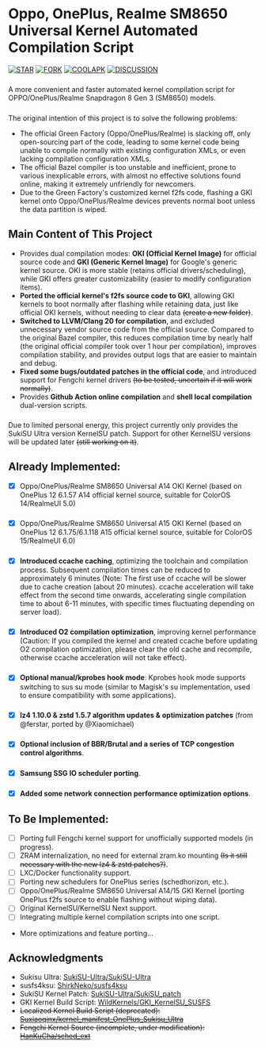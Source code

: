 # Oppo, OnePlus, Realme SM8650 Universal Kernel Automated Compilation Script
[![STAR](https://img.shields.io/github/stars/cctv18/oppo_oplus_realme_sm8650?style=flat&logo=github)](https://github.com/cctv18/oppo_oplus_realme_sm8650/stargazers)
[![FORK](https://img.shields.io/github/forks/cctv18/oppo_oplus_realme_sm8650?style=flat&logo=greasyfork&color=%2394E61A)](https://github.com/cctv18/oppo_oplus_realme_sm8650/forks)
[![COOLAPK](https://img.shields.io/badge/cctv18_2-cctv18_2?style=flat&logo=android&logoColor=FF4500&label=%E9%85%B7%E5%AE%89&color=FF4500)](http://www.coolapk.com/u/22650293)
[![DISCUSSION](https://img.shields.io/badge/%E8%AE%A8%E8%AE%BA%E5%8C%BA-discussions?logo=livechat&logoColor=FFBBFF&color=3399ff)](https://github.com/cctv18/oppo_oplus_realme_sm8650/discussions)
##### 
A more convenient and faster automated kernel compilation script for OPPO/OnePlus/Realme Snapdragon 8 Gen 3 (SM8650) models.
##### 
The original intention of this project is to solve the following problems:
- The official Green Factory (Oppo/OnePlus/Realme) is slacking off, only open-sourcing part of the code, leading to some kernel code being unable to compile normally with existing configuration XMLs, or even lacking compilation configuration XMLs.
- The official Bazel compiler is too unstable and inefficient, prone to various inexplicable errors, with almost no effective solutions found online, making it extremely unfriendly for newcomers.
- Due to the Green Factory's customized kernel f2fs code, flashing a GKI kernel onto Oppo/OnePlus/Realme devices prevents normal boot unless the data partition is wiped.

## Main Content of This Project
- Provides dual compilation modes: **OKI (Official Kernel Image)** for official source code and **GKI (Generic Kernel Image)** for Google's generic kernel source. OKI is more stable (retains official drivers/scheduling), while GKI offers greater customizability (easier to modify configuration items).
- **Ported the official kernel's f2fs source code to GKI**, allowing GKI kernels to boot normally after flashing while retaining data, just like official OKI kernels, without needing to clear data ~~(create a new folder)~~.
- **Switched to LLVM/Clang 20 for compilation**, and excluded unnecessary vendor source code from the official source. Compared to the original Bazel compiler, this reduces compilation time by nearly half (the original official compiler took over 1 hour per compilation), improves compilation stability, and provides output logs that are easier to maintain and debug.
- **Fixed some bugs/outdated patches in the official code**, and introduced support for Fengchi kernel drivers ~~(to be tested, uncertain if it will work normally)~~.
- Provides **Github Action online compilation** and **shell local compilation** dual-version scripts.
##### 
Due to limited personal energy, this project currently only provides the SukiSU Ultra version KernelSU patch. Support for other KernelSU versions will be updated later ~~(still working on it)~~.

## Already Implemented:
- [x] Oppo/OnePlus/Realme SM8650 Universal A14 OKI Kernel (based on OnePlus 12 6.1.57 A14 official kernel source, suitable for ColorOS 14/RealmeUI 5.0)
##### 
- [x] Oppo/OnePlus/Realme SM8650 Universal A15 OKI Kernel (based on OnePlus 12 6.1.75/6.1.118 A15 official kernel source, suitable for ColorOS 15/RealmeUI 6.0)
##### 
- [x] **Introduced ccache caching**, optimizing the toolchain and compilation process. Subsequent compilation times can be reduced to approximately 6 minutes (Note: The first use of ccache will be slower due to cache creation (about 20 minutes). ccache acceleration will take effect from the second time onwards, accelerating single compilation time to about 6-11 minutes, with specific times fluctuating depending on server load).
##### 
- [x] **Introduced O2 compilation optimization**, improving kernel performance (Caution: If you compiled the kernel and created ccache before updating O2 compilation optimization, please clear the old cache and recompile, otherwise ccache acceleration will not take effect).
##### 
- [x] **Optional manual/kprobes hook mode**: Kprobes hook mode supports switching to sus su mode (similar to Magisk's su implementation, used to ensure compatibility with some applications).
##### 
- [x] **lz4 1.10.0 & zstd 1.5.7 algorithm updates & optimization patches** (from @ferstar, ported by @Xiaomichael)
##### 
- [x] **Optional inclusion of BBR/Brutal and a series of TCP congestion control algorithms**.
##### 
- [x] **Samsung SSG IO scheduler porting**.
##### 
- [x] **Added some network connection performance optimization options**.

## To Be Implemented:
- [ ] Porting full Fengchi kernel support for unofficially supported models (in progress).
- [ ] ZRAM internalization, no need for external zram.ko mounting ~~(Is it still necessary with the new lz4 & zstd patches?)~~.
- [ ] LXC/Docker functionality support.
- [ ] Porting new schedulers for OnePlus series (schedhorizon, etc.).
- [ ] Oppo/OnePlus/Realme SM8650 Universal A14/15 GKI Kernel (porting OnePlus f2fs source to enable flashing without wiping data).
- [ ] Original KernelSU/KernelSU Next support.
- [ ] Integrating multiple kernel compilation scripts into one script.
- More optimizations and feature porting...
##### 
##### 
##### 
## Acknowledgments
- Sukisu Ultra: [SukiSU-Ultra/SukiSU-Ultra](https://github.com/SukiSU-Ultra/SukiSU-Ultra)
- susfs4ksu: [ShirkNeko/susfs4ksu](https://github.com/ShirkNeko/susfs4ksu)
- SukiSU Kernel Patch: [SukiSU-Ultra/SukiSU_patch](https://github.com/SukiSU-Ultra/SukiSU_patch)
- GKI Kernel Build Script: [WildKernels/GKI_KernelSU_SUSFS](https://github.com/WildKernels/GKI_KernelSU_SUSFS)
- ~~Localized Kernel Build Script (deprecated): [Suxiaoqinx/kernel_manifest_OnePlus_Sukisu_Ultra](https://github.com/Suxiaoqinx/kernel_manifest_OnePlus_Sukisu_Ultra)~~
- ~~Fengchi Kernel Source (incomplete, under modification): [HanKuCha/sched_ext](https://github.com/HanKuCha/sched_ext)~~
